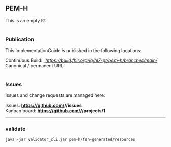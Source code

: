 PEM-H
---
This is an empty IG
<br> </br>
###
### Publication
This ImplementationGuide is published in the following locations:

Continuous Build: __https://build.fhir.org/ig/hl7-pt/pem-h/branches/main/_  
Canonical / permanent URL: 
<br> </br>

### Issues
Issues and change requests are managed here:  

Issues:  __https://github.com/<handle>/<repo>/issues__  
Kanban board:  __https://github.com/<handle>/<repo>/projects/1__  

---

### validate

`java -jar validator_cli.jar pem-h/fsh-generated/resources`